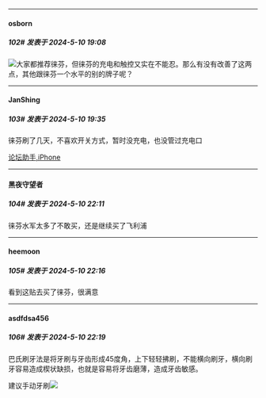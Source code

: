 ﻿
*****

####  osborn  
##### 102#       发表于 2024-5-10 19:08

<img src="https://static.saraba1st.com/image/smiley/face2017/068.png" referrerpolicy="no-referrer">大家都推荐徕芬，但徕芬的充电和触控又实在不能忍。那么有没有改善了这两点，其他跟徕芬一个水平的别的牌子呢？


*****

####  JanShing  
##### 103#       发表于 2024-5-10 19:35

徕芬刷了几天，不喜欢开关方式，暂时没充电，也没管过充电口

[论坛助手,iPhone](https://bbs.saraba1st.com/2b/forum.php?mod=viewthread&amp;tid=2029836)


*****

####  黑夜守望者  
##### 104#       发表于 2024-5-10 22:11

徕芬水军太多了不敢买，还是继续买了飞利浦

*****

####  heemoon  
##### 105#       发表于 2024-5-10 22:16

看到这贴去买了徕芬，很满意


*****

####  asdfdsa456  
##### 106#       发表于 2024-5-10 22:19

巴氏刷牙法是将牙刷与牙齿形成45度角，上下轻轻拂刷，不能横向刷牙，横向刷牙容易造成楔状缺损，也就是容易将牙齿磨薄，造成牙齿敏感。

建议手动牙刷<img src="https://static.saraba1st.com/image/smiley/face2017/067.png" referrerpolicy="no-referrer">

